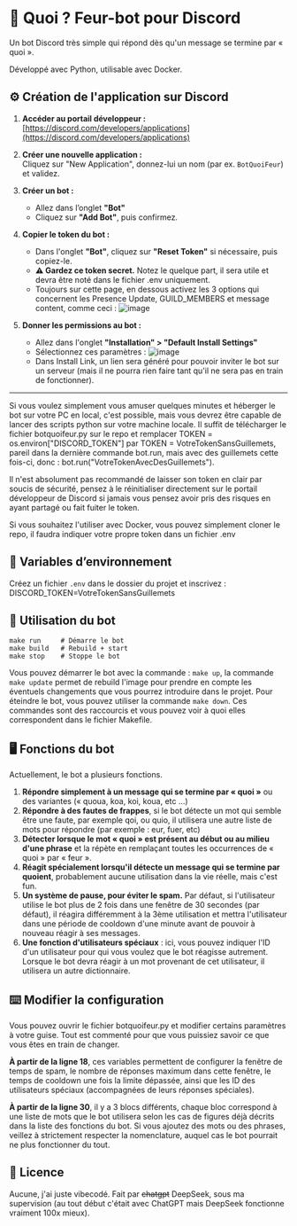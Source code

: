 
# 🤖 Quoi ? Feur-bot pour Discord

Un bot Discord très simple qui répond dès qu'un message se termine par « quoi ».

Développé avec Python, utilisable avec Docker.

## ⚙️ Création de l'application sur Discord

1. **Accéder au portail développeur :**  
   [https://discord.com/developers/applications](https://discord.com/developers/applications)

2. **Créer une nouvelle application :**  
   Cliquez sur "New Application", donnez-lui un nom (par ex. `BotQuoiFeur`) et validez.

3. **Créer un bot :**  
   - Allez dans l’onglet **"Bot"**
   - Cliquez sur **"Add Bot"**, puis confirmez.

4. **Copier le token du bot :**  
   - Dans l'onglet **"Bot"**, cliquez sur **"Reset Token"** si nécessaire, puis copiez-le.
   - **⚠️ Gardez ce token secret.** Notez le quelque part, il sera utile et devra être noté dans le fichier .env uniquement.
   - Toujours sur cette page, en dessous activez les 3 options qui concernent les Presence Update, GUILD_MEMBERS et message content, comme ceci : ![image](https://github.com/user-attachments/assets/ea1a9c6b-4daa-47fa-95b4-a95d3f23558a)


5. **Donner les permissions au bot :**  
   - Allez dans l'onglet **"Installation" > "Default Install Settings"**
   - Sélectionnez ces paramètres : ![image](https://github.com/user-attachments/assets/0067c7be-1ccb-45d4-8ba4-d4651fd4577d)
   - Dans Install Link, un lien sera généré pour pouvoir inviter le bot sur un serveur (mais il ne pourra rien faire tant qu'il ne sera pas en train de fonctionner).


---

Si vous voulez simplement vous amuser quelques minutes et héberger le bot sur votre PC en local, c'est possible, mais vous devrez être capable de lancer des scripts python sur votre machine locale. Il suffit de télécharger le fichier botquoifeur.py sur le repo et remplacer TOKEN = os.environ["DISCORD_TOKEN"] par TOKEN = VotreTokenSansGuillemets, pareil dans la dernière commande bot.run, mais avec des guillemets cette fois-ci, donc : bot.run("VotreTokenAvecDesGuillemets").

Il n'est absolument pas recommandé de laisser son token en clair par soucis de sécurité, pensez à le réinitialiser directement sur le portail développeur de Discord si jamais vous pensez avoir pris des risques en ayant partagé ou fait fuiter le token.


Si vous souhaitez l'utiliser avec Docker, vous pouvez simplement cloner le repo, il faudra indiquer votre propre token dans un fichier .env

## 🔐 Variables d’environnement

Créez un fichier `.env` dans le dossier du projet et inscrivez : DISCORD_TOKEN=VotreTokenSansGuillemets


## 🤖 Utilisation du bot

```
make run     # Démarre le bot
make build   # Rebuild + start
make stop    # Stoppe le bot
```

Vous pouvez démarrer le bot avec la commande : `make up`, la commande `make update` permet de rebuild l'image pour prendre en compte les éventuels changements que vous pourrez introduire dans le projet.
Pour éteindre le bot, vous pouvez utiliser la commande `make down`. Ces commandes sont des raccourcis et vous pouvez voir à quoi elles correspondent dans le fichier Makefile.


## 🖥️ Fonctions du bot

Actuellement, le bot a plusieurs fonctions.

 1. **Répondre simplement à un message qui se termine par « quoi »** ou des variantes (« quoua, koa, koi, koua, etc ...)
 2. **Répondre à des fautes de frappes**, si le bot détecte un mot qui semble être une faute, par exemple qoi, ou quio, il utilisera une autre liste de mots pour répondre (par exemple : eur, fuer, etc)
 3. **Détecter lorsque le mot « quoi » est présent au début ou au milieu d'une phrase** et la répète en remplaçant toutes les occurrences de « quoi » par « feur ».
 4. **Réagit spécialement lorsqu'il détecte un message qui se termine par quoient**, probablement aucune utilisation dans la vie réelle, mais c'est fun.
 5. **Un système de pause, pour éviter le spam.** Par défaut, si l'utilisateur utilise le bot plus de 2 fois dans une fenêtre de 30 secondes (par défaut), il réagira différemment à la 3ème utilisation et mettra l'utilisateur dans une période de cooldown d'une minute avant de pouvoir à nouveau réagir à ses messages.
 6. **Une fonction d'utilisateurs spéciaux** : ici, vous pouvez indiquer l'ID d'un utilisateur pour qui vous voulez que le bot réagisse autrement. Lorsque le bot devra réagir à un mot provenant de cet utilisateur, il utilisera un autre dictionnaire.

## ⌨️ Modifier la configuration

Vous pouvez ouvrir le fichier botquoifeur.py et modifier certains paramètres à votre guise. Tout est commenté pour que vous puissiez savoir ce que vous êtes en train de changer.

**À partir de la ligne 18**, ces variables permettent de configurer la fenêtre de temps de spam, le nombre de réponses maximum dans cette fenêtre, le temps de cooldown une fois la limite dépassée, ainsi que les ID des utilisateurs spéciaux (accompagnées de leurs réponses spéciales).

**À partir de la ligne 30**, il y a 3 blocs différents, chaque bloc correspond à une liste de mots que le bot utilisera selon les cas de figures déjà décrits dans la liste des fonctions du bot. Si vous ajoutez des mots ou des phrases, veillez à strictement respecter la nomenclature, auquel cas le bot pourrait ne plus fonctionner du tout.



## 📕 Licence
Aucune, j'ai juste vibecodé. Fait par ~~chatgpt~~ DeepSeek, sous ma supervision (au tout début c'était avec ChatGPT mais DeepSeek fonctionne vraiment 100x mieux).
